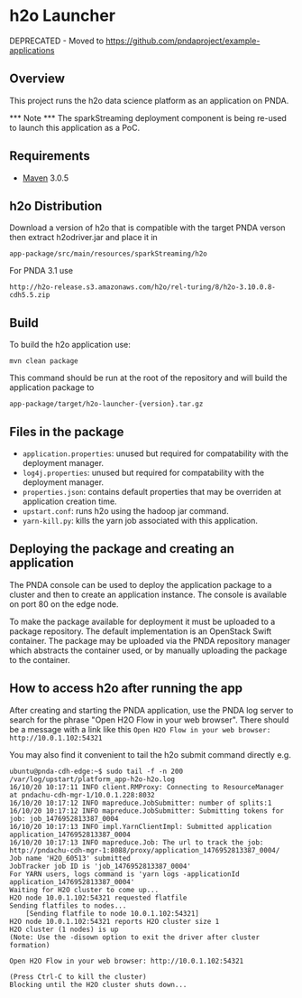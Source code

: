 # h2o Launcher

DEPRECATED - Moved to https://github.com/pndaproject/example-applications

## Overview

This project runs the h2o data science platform as an application on PNDA.

*** Note ***
The sparkStreaming deployment component is being re-used to launch this application as a PoC.

## Requirements

* [Maven](https://maven.apache.org/docs/3.0.5/release-notes.html) 3.0.5

## h2o Distribution

Download a version of h2o that is compatible with the target PNDA verson then extract h2odriver.jar and place it in

```
app-package/src/main/resources/sparkStreaming/h2o
```

For PNDA 3.1 use

```
http://h2o-release.s3.amazonaws.com/h2o/rel-turing/8/h2o-3.10.0.8-cdh5.5.zip
```

## Build

To build the h2o application use:

```
mvn clean package
```

This command should be run at the root of the repository and will build the application package to

```
app-package/target/h2o-launcher-{version}.tar.gz
```

## Files in the package

- `application.properties`: unused but required for compatability with the deployment manager.
- `log4j.properties`: unused but required for compatability with the deployment manager.
- `properties.json`: contains default properties that may be overriden at application creation time.
- `upstart.conf`: runs h2o using the hadoop jar command.
- `yarn-kill.py`: kills the yarn job associated with this application.

## Deploying the package and creating an application

The PNDA console can be used to deploy the application package to a cluster and then to create an application instance. The console is available on port 80 on the edge node.

To make the package available for deployment it must be uploaded to a package repository. The default implementation is an OpenStack Swift container. The package may be uploaded via the PNDA repository manager which abstracts the container used, or by manually uploading the package to the container.

## How to access h2o after running the app

After creating and starting the PNDA application, use the PNDA log server to search for the phrase "Open H2O Flow in your web browser". There should be a message with a link like this `Open H2O Flow in your web browser: http://10.0.1.102:54321 `

You may also find it convenient to tail the h2o submit command directly e.g.

```
ubuntu@pnda-cdh-edge:~$ sudo tail -f -n 200 /var/log/upstart/platform_app-h2o-h2o.log
16/10/20 10:17:11 INFO client.RMProxy: Connecting to ResourceManager at pndachu-cdh-mgr-1/10.0.1.228:8032
16/10/20 10:17:12 INFO mapreduce.JobSubmitter: number of splits:1
16/10/20 10:17:12 INFO mapreduce.JobSubmitter: Submitting tokens for job: job_1476952813387_0004
16/10/20 10:17:13 INFO impl.YarnClientImpl: Submitted application application_1476952813387_0004
16/10/20 10:17:13 INFO mapreduce.Job: The url to track the job: http://pndachu-cdh-mgr-1:8088/proxy/application_1476952813387_0004/
Job name 'H2O_60513' submitted
JobTracker job ID is 'job_1476952813387_0004'
For YARN users, logs command is 'yarn logs -applicationId application_1476952813387_0004'
Waiting for H2O cluster to come up...
H2O node 10.0.1.102:54321 requested flatfile
Sending flatfiles to nodes...
    [Sending flatfile to node 10.0.1.102:54321]
H2O node 10.0.1.102:54321 reports H2O cluster size 1
H2O cluster (1 nodes) is up
(Note: Use the -disown option to exit the driver after cluster formation)

Open H2O Flow in your web browser: http://10.0.1.102:54321

(Press Ctrl-C to kill the cluster)
Blocking until the H2O cluster shuts down...
```
